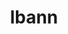---
title: "lbann"
layout: cache
categories: [package, develop-2025-04-20]
meta: {"compilers": ["gcc@11.4.0", "gcc@7.5.0"], "num_specs": 3, "num_specs_by_stack": {"e4s": 1, "e4s-neoverse-v2": 1, "radiuss": 1, "root": 3}, "oss": ["ubuntu18.04", "ubuntu22.04"], "platforms": ["linux"], "stacks": ["e4s", "e4s-neoverse-v2", "radiuss", "root"], "targets": ["neoverse_v2", "x86_64_v3"], "versions": ["0.104"]}
spec_details: [{"compiler": "gcc@7.5.0", "hash": "5hzjbzgmdrvw225meqzhihe23qysgiht", "os": "ubuntu18.04", "platform": "linux", "size": "-", "stacks": ["radiuss", "root"], "target": "x86_64_v3", "variants": ["~asan", "~boost", "build_system=cmake", "build_type=Release", "~caliper", "~cuda", "~deterministic", "~distconv", "dtype=float", "~fft", "generator=ninja", "~gold", "~half", "~ipo", "~lld", "~numpy", "~nvprof", "~onednn", "~onnx", "patches:=222052b", "+pfe", "+python", "~rocm", "+shared", "~unit_tests", "~vision", "~vtune"], "versions": ["0.104"]}, {"compiler": "gcc@11.4.0", "hash": "v3z7hoqkw7jubkpt6kezamc63vds5ruj", "os": "ubuntu22.04", "platform": "linux", "size": "-", "stacks": ["e4s-neoverse-v2", "root"], "target": "neoverse_v2", "variants": ["~asan", "~boost", "build_system=cmake", "build_type=Release", "~caliper", "~cuda", "~deterministic", "~distconv", "dtype=float", "~fft", "generator=ninja", "~gold", "~half", "~ipo", "~lld", "~numpy", "~nvprof", "~onednn", "~onnx", "patches:=222052b", "+pfe", "+python", "~rocm", "+shared", "~unit_tests", "~vision", "~vtune"], "versions": ["0.104"]}, {"compiler": "gcc@11.4.0", "hash": "vqmp5c7vhdznxzvjgr6xigxul5z23ghj", "os": "ubuntu22.04", "platform": "linux", "size": "-", "stacks": ["e4s", "root"], "target": "x86_64_v3", "variants": ["~asan", "~boost", "build_system=cmake", "build_type=Release", "~caliper", "~cuda", "~deterministic", "~distconv", "dtype=float", "~fft", "generator=ninja", "~gold", "~half", "~ipo", "~lld", "~numpy", "~nvprof", "~onednn", "~onnx", "patches:=222052b", "+pfe", "+python", "~rocm", "+shared", "~unit_tests", "~vision", "~vtune"], "versions": ["0.104"]}]
---